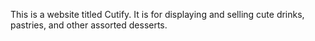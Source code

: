 This is a website titled Cutify. It is for displaying and selling cute drinks, pastries, and other assorted desserts.
